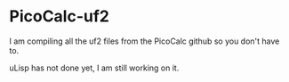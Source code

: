 # PicoCalc-uf2
I am compiling all the uf2 files from the PicoCalc github so you don't have to.

uLisp has not done yet, I am still working on it.
